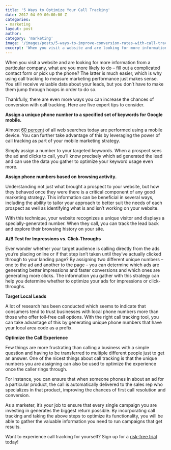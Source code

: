 ```yaml
---
title: '5 Ways to Optimize Your Call Tracking'
date: 2017-04-09 00:00:00 Z
categories:
- marketing
layout: post
author:
category: 'marketing'
image: '/images/posts/5-ways-to-improve-conversion-rates-with-call-tracking.png'
excerpt: 'When you visit a website and are looking for more information from a particular company, what are you more likely to do – fill out a complicated contact form or pick up the phone?'
---
```

When you visit a website and are looking for more information from a particular company, what are you more likely to do – fill out a complicated contact form or pick up the phone? The latter is much easier, which is why using call tracking to measure marketing performance just makes sense. You still receive valuable data about your leads, but you don’t have to make them jump through hoops in order to do so. 

Thankfully, there are even more ways you can increase the chances of conversion with call tracking. Here are five expert tips to consider.

**Assign a unique phone number to a specified set of keywords for Google mobile.**

Almost [60 percent](http://searchengineland.com/report-nearly-60-percent-searches-now-mobile-devices-255025) of all web searches today are performed using a mobile device. You can further take advantage of this by leveraging the power of call tracking as part of your mobile marketing strategy. 

Simply assign a number to your targeted keywords. When a prospect sees the ad and clicks to call, you’ll know precisely which ad generated the lead and can use the data you gather to optimize your keyword usage even more.

**Assign phone numbers based on browsing activity.**

Understanding not just what brought a prospect to your website, but how they behaved once they were there is a critical component of any good marketing strategy. This information can be beneficial in several ways, including the ability to tailor your approach to better suit the needs of each prospect as well as identifying what is and isn’t working on your website. 

With this technique, your website recognizes a unique visitor and displays a specially-generated number. When they call, you can track the lead back and explore their browsing history on your site.

**A/B Test for Impressions vs. Click-Throughs**

Ever wonder whether your target audience is calling directly from the ads you’re placing online or if that step isn’t taken until they’ve actually clicked through to your landing page? By assigning two different unique numbers – one to the ad and another to the page – you can determine which ads are generating better impressions and faster conversions and which ones are generating more clicks. The information you gather with this strategy can help you determine whether to optimize your ads for impressions or click-throughs.

**Target Local Leads**

A lot of research has been conducted which seems to indicate that consumers tend to trust businesses with local phone numbers more than those who offer toll-free call options. With the right call tracking tool, you can take advantage of this by generating unique phone numbers that have your local area code as a prefix. 

**Optimize the Call Experience**

Few things are more frustrating than calling a business with a simple question and having to be transferred to multiple different people just to get an answer. One of the nicest things about call tracking is that the unique numbers you are assigning can also be used to optimize the experience once the caller rings through. 

For instance, you can ensure that when someone phones in about an ad for a particular product, the call is automatically delivered to the sales rep who specializes in that product, improving the chances of first call resolution and conversion. 

As a marketer, it’s your job to ensure that every single campaign you are investing in generates the biggest return possible. By incorporating call tracking and taking the above steps to optimize its functionality, you will be able to gather the valuable information you need to run campaigns that get results. 

Want to experience call tracking for yourself? Sign up for a [risk-free trial](https://app.calltracker.io/signup/) today!